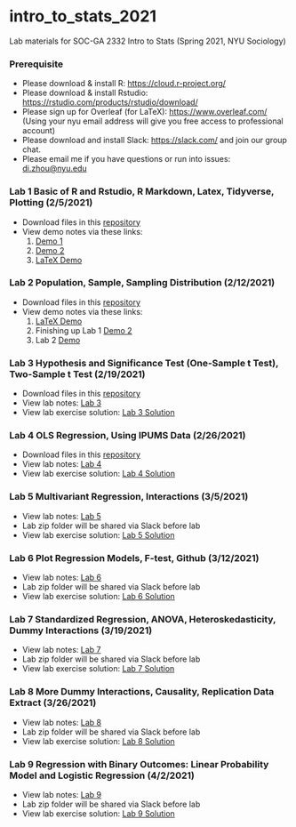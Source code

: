 # intro_to_stats_2021
Lab materials for SOC-GA 2332 Intro to Stats (Spring 2021, NYU Sociology)

### Prerequisite
+ Please download & install R: https://cloud.r-project.org/
+ Please download & install Rstudio: https://rstudio.com/products/rstudio/download/
+ Please sign up for Overleaf (for LaTeX): https://www.overleaf.com/ (Using your nyu email address will give you free access to professional account)
+ Please download and install Slack: https://slack.com/ and join our group chat.
+ Please email me if you have questions or run into issues: di.zhou@nyu.edu

### Lab 1 Basic of R and Rstudio, R Markdown, Latex, Tidyverse, Plotting (2/5/2021)
+ Download files in this [repository](https://github.com/di-zhou/intro_to_stats_2021/archive/main.zip)
+ View demo notes via these links:
  1. [Demo 1](https://htmlpreview.github.io/?https://github.com/di-zhou/intro_to_stats_2021/blob/main/Lab1/lab1_demo1.html) 
  2. [Demo 2](https://htmlpreview.github.io/?https://github.com/di-zhou/intro_to_stats_2021/blob/main/Lab1/lab1_demo2.html)
  3. [LaTeX Demo](https://www.overleaf.com/read/hzxjchrngdkv)
  
### Lab 2 Population, Sample, Sampling Distribution (2/12/2021)
+ Download files in this [repository](https://github.com/di-zhou/intro_to_stats_2021/archive/main.zip)
+ View demo notes via these links:
  1. [LaTeX Demo](https://www.overleaf.com/read/hzxjchrngdkv)
  2. Finishing up Lab 1 [Demo 2](https://htmlpreview.github.io/?https://github.com/di-zhou/intro_to_stats_2021/blob/main/Lab1/lab1_demo2.html)
  3. Lab 2 [Demo](https://htmlpreview.github.io/?https://github.com/di-zhou/intro_to_stats_2021/blob/main/Lab2/lab2_demo.html)

### Lab 3 Hypothesis and Significance Test (One-Sample t Test), Two-Sample t Test (2/19/2021)
+ Download files in this [repository](https://github.com/di-zhou/intro_to_stats_2021/archive/main.zip)
+ View lab notes: [Lab 3](https://htmlpreview.github.io/?https://github.com/di-zhou/intro_to_stats_2021/blob/main/Lab3/Lab3.html)
+ View lab exercise solution: [Lab 3 Solution](https://htmlpreview.github.io/?https://github.com/di-zhou/intro_to_stats_2021/blob/main/Lab3/Lab3_exercise_solution.html)
  
### Lab 4 OLS Regression, Using IPUMS Data (2/26/2021)
+ Download files in this [repository](https://github.com/di-zhou/intro_to_stats_2021/archive/main.zip)
+ View lab notes: [Lab 4](https://htmlpreview.github.io/?https://github.com/di-zhou/intro_to_stats_2021/blob/main/Lab4/Lab4.html)
+ View lab exercise solution: [Lab 4 Solution](https://htmlpreview.github.io/?https://github.com/di-zhou/intro_to_stats_2021/blob/main/Lab4/Lab4_exercise_solution.html)
  
### Lab 5 Multivariant Regression, Interactions (3/5/2021)
+ View lab notes: [Lab 5](https://htmlpreview.github.io/?https://github.com/di-zhou/intro_to_stats_2021/blob/main/Lab5/Lab5.html)
+ Lab zip folder will be shared via Slack before lab
+ View lab exercise solution: [Lab 5 Solution](https://htmlpreview.github.io/?https://github.com/di-zhou/intro_to_stats_2021/blob/main/Lab5/Lab5_solution.html)

### Lab 6 Plot Regression Models, F-test, Github (3/12/2021)
+ View lab notes: [Lab 6](https://htmlpreview.github.io/?https://github.com/di-zhou/intro_to_stats_2021/blob/main/Lab6/Lab6.html)
+ Lab zip folder will be shared via Slack before lab
+ View lab exercise solution: [Lab 6 Solution](https://htmlpreview.github.io/?https://github.com/di-zhou/intro_to_stats_2021/blob/main/Lab6/Lab6_solution.html)

### Lab 7 Standardized Regression, ANOVA, Heteroskedasticity, Dummy Interactions (3/19/2021)
+ View lab notes: [Lab 7](https://htmlpreview.github.io/?https://github.com/di-zhou/intro_to_stats_2021/blob/main/Lab7/Lab7.html)
+ Lab zip folder will be shared via Slack before lab
+ View lab exercise solution: [Lab 7 Solution](https://htmlpreview.github.io/?https://github.com/di-zhou/intro_to_stats_2021/blob/main/Lab7/Lab7_solution.html)


### Lab 8 More Dummy Interactions, Causality, Replication Data Extract (3/26/2021)
+ View lab notes: [Lab 8](https://htmlpreview.github.io/?https://github.com/di-zhou/intro_to_stats_2021/blob/main/Lab8/Lab8.html)
+ Lab zip folder will be shared via Slack before lab
+ View lab exercise solution: [Lab 8 Solution](https://htmlpreview.github.io/?https://github.com/di-zhou/intro_to_stats_2021/blob/main/Lab8/Lab8_solution.html)

### Lab 9 Regression with Binary Outcomes: Linear Probability Model and Logistic Regression (4/2/2021)
+ View lab notes: [Lab 9](https://htmlpreview.github.io/?https://github.com/di-zhou/intro_to_stats_2021/blob/main/Lab9/Lab9.html)
+ Lab zip folder will be shared via Slack before lab
+ View lab exercise solution: [Lab 9 Solution](https://htmlpreview.github.io/?https://github.com/di-zhou/intro_to_stats_2021/blob/main/Lab9/Lab9_Solution.html)

